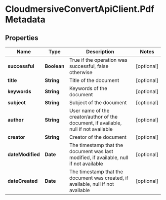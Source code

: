 # CloudmersiveConvertApiClient.PdfMetadata

## Properties
Name | Type | Description | Notes
------------ | ------------- | ------------- | -------------
**successful** | **Boolean** | True if the operation was successful, false otherwise | [optional] 
**title** | **String** | Title of the document | [optional] 
**keywords** | **String** | Keywords of the document | [optional] 
**subject** | **String** | Subject of the document | [optional] 
**author** | **String** | User name of the creator/author of the document, if available, null if not available | [optional] 
**creator** | **String** | Creator of the document | [optional] 
**dateModified** | **Date** | The timestamp that the document was last modified, if available, null if not available | [optional] 
**dateCreated** | **Date** | The timestamp that the document was created, if available, null if not available | [optional] 


